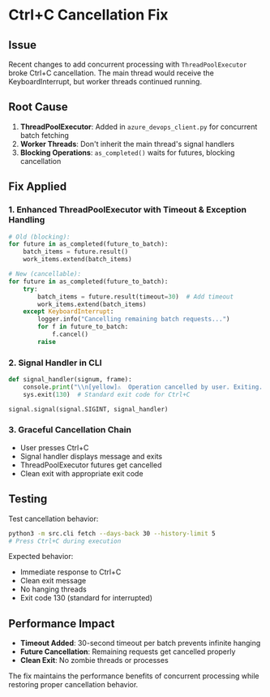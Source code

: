 # Ctrl+C Cancellation Fix

## Issue
Recent changes to add concurrent processing with `ThreadPoolExecutor` broke Ctrl+C cancellation. The main thread would receive the KeyboardInterrupt, but worker threads continued running.

## Root Cause
1. **ThreadPoolExecutor**: Added in `azure_devops_client.py` for concurrent batch fetching
2. **Worker Threads**: Don't inherit the main thread's signal handlers
3. **Blocking Operations**: `as_completed()` waits for futures, blocking cancellation

## Fix Applied

### 1. Enhanced ThreadPoolExecutor with Timeout & Exception Handling
```python
# Old (blocking):
for future in as_completed(future_to_batch):
    batch_items = future.result()
    work_items.extend(batch_items)

# New (cancellable):
for future in as_completed(future_to_batch):
    try:
        batch_items = future.result(timeout=30)  # Add timeout
        work_items.extend(batch_items)
    except KeyboardInterrupt:
        logger.info("Cancelling remaining batch requests...")
        for f in future_to_batch:
            f.cancel()
        raise
```

### 2. Signal Handler in CLI
```python
def signal_handler(signum, frame):
    console.print("\\n[yellow]⚠️  Operation cancelled by user. Exiting...[/yellow]")
    sys.exit(130)  # Standard exit code for Ctrl+C

signal.signal(signal.SIGINT, signal_handler)
```

### 3. Graceful Cancellation Chain
- User presses Ctrl+C
- Signal handler displays message and exits
- ThreadPoolExecutor futures get cancelled
- Clean exit with appropriate exit code

## Testing
Test cancellation behavior:
```bash
python3 -m src.cli fetch --days-back 30 --history-limit 5
# Press Ctrl+C during execution
```

Expected behavior:
- Immediate response to Ctrl+C
- Clean exit message
- No hanging threads
- Exit code 130 (standard for interrupted)

## Performance Impact
- **Timeout Added**: 30-second timeout per batch prevents infinite hanging
- **Future Cancellation**: Remaining requests get cancelled properly
- **Clean Exit**: No zombie threads or processes

The fix maintains the performance benefits of concurrent processing while restoring proper cancellation behavior.
